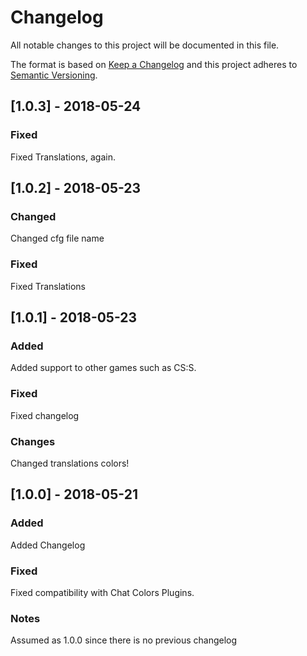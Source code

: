 # Changelog
All notable changes to this project will be documented in this file.

The format is based on [Keep a Changelog](https://keepachangelog.com/en/1.0.0/)
and this project adheres to [Semantic Versioning](https://semver.org/spec/v2.0.0.html).

## [1.0.3] - 2018-05-24
### Fixed
Fixed Translations, again.

## [1.0.2] - 2018-05-23
### Changed
Changed cfg file name

### Fixed
Fixed Translations

## [1.0.1] - 2018-05-23
### Added
Added support to other games such as CS:S.

### Fixed
Fixed changelog

### Changes
Changed translations colors!

## [1.0.0] - 2018-05-21
### Added
Added Changelog

### Fixed
Fixed compatibility with Chat Colors Plugins.

### Notes
Assumed as 1.0.0 since there is no previous changelog
